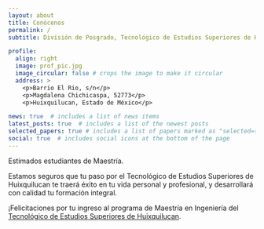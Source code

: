 ```yaml
---
layout: about
title: Conócenos
permalink: /
subtitle: División de Posgrado, Tecnológico de Estudios Superiores de Huixquilucan.

profile:
  align: right
  image: prof_pic.jpg
  image_circular: false # crops the image to make it circular
  address: >
    <p>Barrio El Rio, s/n</p>
    <p>Magdalena Chichicaspa, 52773</p>
    <p>Huixquilucan, Estado de México</p>

news: true  # includes a list of news items
latest_posts: true  # includes a list of the newest posts
selected_papers: true # includes a list of papers marked as "selected={true}"
social: true  # includes social icons at the bottom of the page
---
```


Estimados estudiantes de Maestría.

Estamos seguros que tu paso por el Tecnológico de Estudios Superiores de Huixquilucan te traerá éxito en tu vida personal y profesional, y desarrollará con calidad tu formación integral.

¡Felicitaciones por tu ingreso al programa de Maestría en Ingeniería del [Tecnológico de Estudios Superiores de Huixquilucan](https://teshuixquilucan.edomex.gob.mx/).
